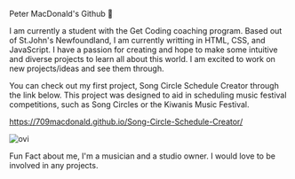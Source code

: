 Peter MacDonald's Github 👋

I am currently a student with the Get Coding coaching program. Based out of St.John's Newfoundland, I am currently writting in HTML, CSS, and JavaScript. I have a passion for creating and hope to make some intuitive and diverse projects to learn all about this world. I am excited to work on new projects/ideas and see them through. 

You  can check out my first project, Song Circle Schedule Creator through the link below. This project was designed to aid in scheduling music festival competitions, such as Song Circles or the Kiwanis Music Festival. 

https://709macdonald.github.io/Song-Circle-Schedule-Creator/

<img src="https://github-readme-stats.vercel.app/api/top-langs?username=709macdonald&show_icons=true&locale=en&layout=compact&theme=chartreuse-dark" alt="ovi" />

Fun Fact about me, I'm a musician and a studio owner. I would love to be involved in any projects. 

